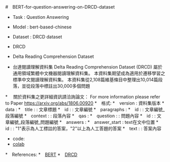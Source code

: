 #　BERT-for-question-answering-on-DRCD-dataset
* Task : Question Answering
* Model : bert-based-chinese
* Dataset : DRCD dataset

* DRCD
 * Delta Reading Comprehension Dataset
 *  台達閱讀理解資料集 Delta Reading Comprehension Dataset (DRCD) 屬於通用領域繁體中文機器閱讀理解資料集。 本資料集期望成為適用於遷移學習之標準中文閱讀理解資料集。 本資料集從2,108篇維基條目中整理出10,014篇段落，並從段落中標註出30,000多個問題

 *　 關於資料集之更詳細資訊請洽詢論文： For more information please refer to Paper <https://arxiv.org/abs/1806.00920>
 *　格式:
   *　version : 資料集版本
   *　data :
     *　title : : 文章標題
     *　id : : 文章編號
     *　paragraphs :
       *　id : : 文章編號_段落編號
       *　context : : 段落內容
       *　qas :
         *　question : : 問題內容
         *　id : : 文章編號_段落編號_問題編號
         *　answers :
           *　answer_start : text在文中位置
           *　id : : "1"表示為人工標註的答案，"2"以上為人工答題的答案
           *　text : : 答案內容

* code: 
* [colab](https://colab.research.google.com/drive/17YVCFm0m_JU7BuiliZIsH6LbQDgB1wbX)

*　References:
  *　[BERT](https://arxiv.org/pdf/1810.04805.pdf)
  *　[DRCD](https://arxiv.org/ftp/arxiv/papers/1806/1806.00920.pdf)
